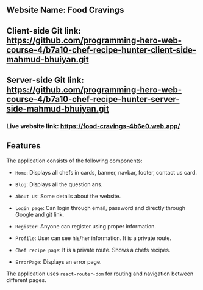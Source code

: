 ## Website Name: Food Cravings

## Client-side Git link: https://github.com/programming-hero-web-course-4/b7a10-chef-recipe-hunter-client-side-mahmud-bhuiyan.git

## Server-side Git link: https://github.com/programming-hero-web-course-4/b7a10-chef-recipe-hunter-server-side-mahmud-bhuiyan.git

### Live website link: https://food-cravings-4b6e0.web.app/

## Features

The application consists of the following components:

- `Home`: Displays all chefs in cards, banner, navbar, footer, contact us card.

- `Blog`: Displays all the question ans.

- `About Us`: Some details about the website.

- `Login page`: Can login through email, password and directly through Google and git link.

- `Register`: Anyone can register using proper information.

- `Profile`: User can see his/her information. It is a private route.

- `Chef recipe page`: It is a private route. Shows a chefs recipes.

- `ErrorPage`: Displays an error page.

The application uses `react-router-dom` for routing and navigation between different pages.
